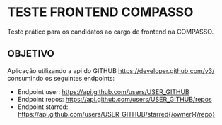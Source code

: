 
# TESTE FRONTEND COMPASSO

Teste prático para os candidatos ao cargo de frontend na COMPASSO.


## OBJETIVO

Aplicação utilizando a api do GITHUB https://developer.github.com/v3/ consumindo os seguintes endpoints:

- Endpoint user: https://api.github.com/users/USER_GITHUB
- Endpoint repos: https://api.github.com/users/USER_GITHUB/repos
- Endpoint starred: https://api.github.com/users/USER_GITHUB/starred{/owner}{/repo}
